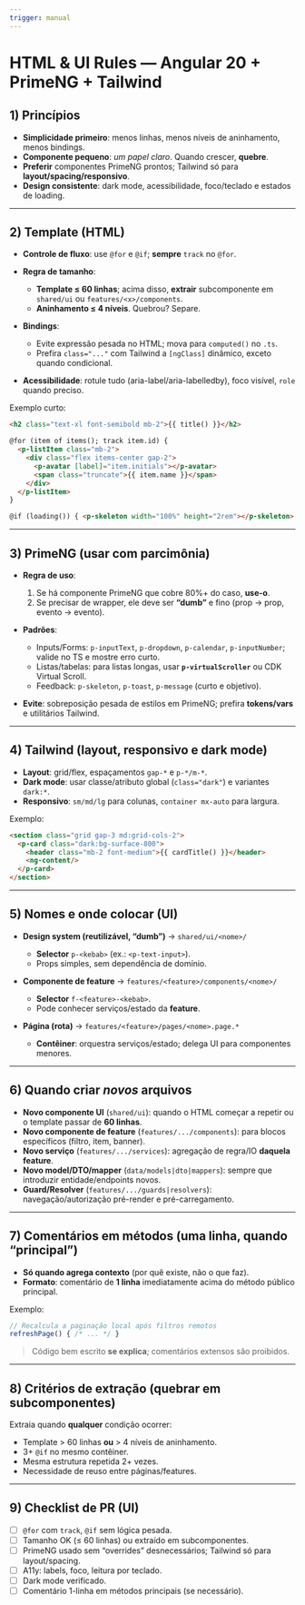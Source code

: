 ```yaml
---
trigger: manual
---
```


# HTML & UI Rules — Angular 20 + PrimeNG + Tailwind

## 1) Princípios

* **Simplicidade primeiro**: menos linhas, menos níveis de aninhamento, menos bindings.
* **Componente pequeno**: *um papel claro*. Quando crescer, **quebre**.
* **Preferir** componentes PrimeNG prontos; Tailwind só para **layout/spacing/responsivo**.
* **Design consistente**: dark mode, acessibilidade, foco/teclado e estados de loading.

---

## 2) Template (HTML)

* **Controle de fluxo**: use `@for` e `@if`; **sempre** `track` no `@for`.
* **Regra de tamanho**:

  * **Template ≤ 60 linhas**; acima disso, **extrair** subcomponente em `shared/ui` ou `features/<x>/components`.
  * **Aninhamento ≤ 4 níveis**. Quebrou? Separe.
* **Bindings**:

  * Evite expressão pesada no HTML; mova para `computed()` no `.ts`.
  * Prefira `class="..."` com Tailwind a `[ngClass]` dinâmico, exceto quando condicional.
* **Acessibilidade**: rotule tudo (aria-label/aria-labelledby), foco visível, `role` quando preciso.

Exemplo curto:

```html
<h2 class="text-xl font-semibold mb-2">{{ title() }}</h2>

@for (item of items(); track item.id) {
  <p-listItem class="mb-2">
    <div class="flex items-center gap-2">
      <p-avatar [label]="item.initials"></p-avatar>
      <span class="truncate">{{ item.name }}</span>
    </div>
  </p-listItem>
}

@if (loading()) { <p-skeleton width="100%" height="2rem"></p-skeleton> }
```

---

## 3) PrimeNG (usar com parcimônia)

* **Regra de uso**:

  1. Se há componente PrimeNG que cobre 80%+ do caso, **use-o**.
  2. Se precisar de wrapper, ele deve ser **“dumb”** e fino (prop → prop, evento → evento).
* **Padrões**:

  * Inputs/Forms: `p-inputText`, `p-dropdown`, `p-calendar`, `p-inputNumber`; valide no TS e mostre erro curto.
  * Listas/tabelas: para listas longas, usar **`p-virtualScroller`** ou CDK Virtual Scroll.
  * Feedback: `p-skeleton`, `p-toast`, `p-message` (curto e objetivo).
* **Evite**: sobreposição pesada de estilos em PrimeNG; prefira **tokens/vars** e utilitários Tailwind.

---

## 4) Tailwind (layout, responsivo e dark mode)

* **Layout**: grid/flex, espaçamentos `gap-*` e `p-*/m-*`.
* **Dark mode**: usar classe/atributo global (`class="dark"`) e variantes `dark:*`.
* **Responsivo**: `sm/md/lg` para colunas, `container mx-auto` para largura.

Exemplo:

```html
<section class="grid gap-3 md:grid-cols-2">
  <p-card class="dark:bg-surface-800">
    <header class="mb-2 font-medium">{{ cardTitle() }}</header>
    <ng-content/>
  </p-card>
</section>
```

---

## 5) Nomes e onde colocar (UI)

* **Design system (reutilizável, “dumb”)** → `shared/ui/<nome>/`

  * **Selector** `p-<kebab>` (ex.: `<p-text-input>`).
  * Props simples, sem dependência de domínio.
* **Componente de feature** → `features/<feature>/components/<nome>/`

  * **Selector** `f-<feature>-<kebab>`.
  * Pode conhecer serviços/estado da **feature**.
* **Página (rota)** → `features/<feature>/pages/<nome>.page.*`

  * **Contêiner**: orquestra serviços/estado; delega UI para componentes menores.

---

## 6) Quando criar *novos* arquivos

* **Novo componente UI** (`shared/ui`): quando o HTML começar a repetir ou o template passar de **60 linhas**.
* **Novo componente de feature** (`features/.../components`): para blocos específicos (filtro, item, banner).
* **Novo serviço** (`features/.../services`): agregação de regra/IO **daquela feature**.
* **Novo model/DTO/mapper** (`data/models|dto|mappers`): sempre que introduzir entidade/endpoints novos.
* **Guard/Resolver** (`features/.../guards|resolvers`): navegação/autorização pré-render e pré-carregamento.

---

## 7) Comentários em métodos (uma linha, quando “principal”)

* **Só quando agrega contexto** (por quê existe, não o que faz).
* **Formato**: comentário de **1 linha** imediatamente acima do método público principal.

Exemplo:

```ts
// Recalcula a paginação local após filtros remotos
refreshPage() { /* ... */ }
```

> Código bem escrito **se explica**; comentários extensos são proibidos.

---

## 8) Critérios de extração (quebrar em subcomponentes)

Extraia quando **qualquer** condição ocorrer:

* Template > 60 linhas **ou** > 4 níveis de aninhamento.
* 3+ `@if` no mesmo contêiner.
* Mesma estrutura repetida 2+ vezes.
* Necessidade de reuso entre páginas/features.

---

## 9) Checklist de PR (UI)

* [ ] `@for` com `track`, `@if` sem lógica pesada.
* [ ] Tamanho OK (≤ 60 linhas) ou extraído em subcomponentes.
* [ ] PrimeNG usado sem “overrides” desnecessários; Tailwind só para layout/spacing.
* [ ] A11y: labels, foco, leitura por teclado.
* [ ] Dark mode verificado.
* [ ] Comentário 1-linha em métodos principais (se necessário).
